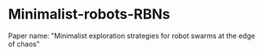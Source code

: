 # Minimalist-robots-RBNs
Paper name: "Minimalist exploration strategies for robot swarms at the edge of chaos"
